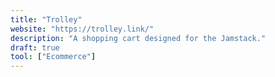 ```yaml
---
title: "Trolley"
website: "https://trolley.link/"
description: "A shopping cart designed for the Jamstack."
draft: true
tool: ["Ecommerce"]
---
```

